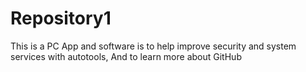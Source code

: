 # Repository1
This is a PC App and software is to help improve security and system services with autotools, And to learn more about GitHub
